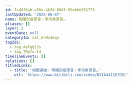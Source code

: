 ```yaml
---
id: fcd4f6ab-c85e-4b7d-89df-65eb0e551775
lastUpdated: '2025-06-07'
name: 陶罐刻痕录音・李鸿章录音…
aliases: []
layer: 2
eventDate: null
categoryId: cat_drHx4oqn
tagIds:
  - tag_AaFqQlJs
  - tag_TRpfu-I4
timelineEvents: []
relations: []
titledLinks:
  - title: '相關連結: 陶罐刻痕录音・李鸿章录音…'
    url: 'https://www.bilibili.com/video/BV1A4411E7G9/'
---
```


